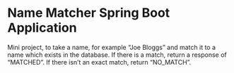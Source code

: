 # Name Matcher Spring Boot Application

Mini project, to take a name, for example “Joe Bloggs” and match it to a name which exists in the database. If there is a match, return a response of “MATCHED”. If there isn’t an exact match, return “NO_MATCH”.
